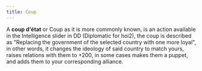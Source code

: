 ```yaml
---
title: Coup
---
```



A **coup d'état** or Coup as it is more commonly known, is an action
available in the Intelligence slider in DD (Diplomatic for hoi2), the
coup is described as "Replacing the government of the selected country
with one more loyal", in other words, it changes the ideology of said
country to match yours, raises relations with them to +200, in some
cases makes them a puppet, and adds them to your corresponding alliance.
